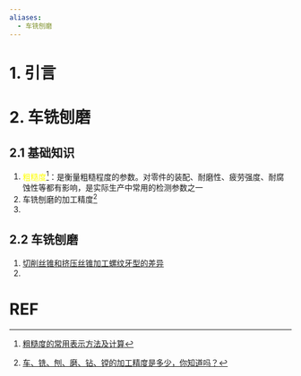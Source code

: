```yaml
---
aliases:
  - 车铣刨磨
---
```

# 1. 引言 

# 2. 车铣刨磨 
## 2.1 基础知识 
1. <font color="#ffff00">粗糙度</font>[^1]：是衡量粗糙程度的参数。对零件的装配、耐磨性、疲劳强度、耐腐蚀性等都有影响，是实际生产中常用的检测参数之一
2. 车铣刨磨的加工精度[^2]
3. 
## 2.2 车铣刨磨 
1. [切削丝锥和挤压丝锥加工螺纹牙型的差异](https://mp.weixin.qq.com/s/dkbE7YfcBCCRznp2jawtSQ)
2. 

# REF 
[^1]: [粗糙度的常用表示方法及计算](https://mp.weixin.qq.com/s/ie4CSdRDM4EBJHt2v3wGIg)

[^2]: [车、铣、刨、磨、钻、镗的加工精度是多少，你知道吗？](https://mp.weixin.qq.com/s/49iHp5yaPmEPNj6HOK0Y-g)
